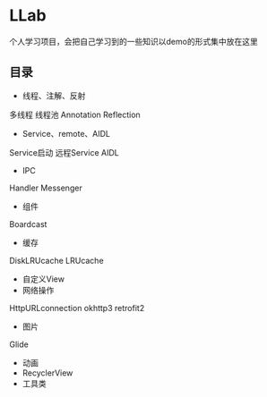 # LLab
个人学习项目，会把自己学习到的一些知识以demo的形式集中放在这里

## 目录

* 线程、注解、反射

多线程
线程池
Annotation
Reflection

* Service、remote、AIDL

Service启动 远程Service AIDL

* IPC

Handler Messenger

* 组件

 Boardcast

* 缓存

DiskLRUcache LRUcache

* 自定义View
* 网络操作

HttpURLconnection okhttp3 retrofit2

* 图片

Glide

* 动画
* RecyclerView
* 工具类
